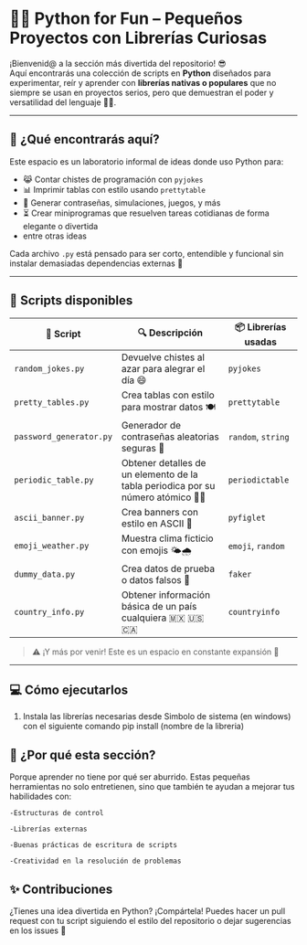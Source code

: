 # 🐍🎉 Python for Fun – Pequeños Proyectos con Librerías Curiosas

¡Bienvenid@ a la sección más divertida del repositorio! 😎  
Aquí encontrarás una colección de scripts en **Python** diseñados para experimentar, reír y aprender con **librerías nativas o populares** que no siempre se usan en proyectos serios, pero que demuestran el poder y versatilidad del lenguaje 🧪💡.

---

## 🎯 ¿Qué encontrarás aquí?

Este espacio es un laboratorio informal de ideas donde uso Python para:

- 😹 Contar chistes de programación con `pyjokes`
- 📊 Imprimir tablas con estilo usando `prettytable`
- 🧠 Generar contraseñas, simulaciones, juegos, y más
- ⏳ Crear miniprogramas que resuelven tareas cotidianas de forma elegante o divertida
- entre otras ideas

Cada archivo `.py` está pensado para ser corto, entendible y funcional sin instalar demasiadas dependencias externas 🐾

---

## 📂 Scripts disponibles

| 🧪 Script | 🔍 Descripción | 📦 Librerías usadas |
|----------|----------------|---------------------|
| `random_jokes.py` | Devuelve chistes al azar para alegrar el día 😄 | `pyjokes` |
| `pretty_tables.py` | Crea tablas con estilo para mostrar datos 🍽️ | `prettytable` |
| `password_generator.py` | Generador de contraseñas aleatorias seguras 🔐 | `random`, `string` |
| `periodic_table.py` | Obtener detalles de un elemento de la tabla periodica por su número atómico 👨‍🔬  | `periodictable` |
| `ascii_banner.py` | Crea banners con estilo en ASCII 🎨 | `pyfiglet` |
| `emoji_weather.py` | Muestra clima ficticio con emojis 🌤️🌧️ | `emoji`, `random` |
| `dummy_data.py` | Crea datos de prueba o datos falsos 🪪  | `faker` |
| `country_info.py` | Obtener información básica de un país cualquiera 🇲🇽 🇺🇸 🇨🇦  | `countryinfo` |

> ⚠️ ¡Y más por venir! Este es un espacio en constante expansión 🚀

---

## 💻 Cómo ejecutarlos

1. Instala las librerías necesarias desde Simbolo de sistema (en windows) con el siguiente comando
   pip install (nombre de la libreria)

## 🤔 ¿Por qué esta sección?

Porque aprender no tiene por qué ser aburrido.
Estas pequeñas herramientas no solo entretienen, sino que también te ayudan a mejorar tus habilidades con:

    -Estructuras de control

    -Librerías externas

    -Buenas prácticas de escritura de scripts

    -Creatividad en la resolución de problemas
   
## ✨ Contribuciones

¿Tienes una idea divertida en Python? ¡Compártela!
Puedes hacer un pull request con tu script siguiendo el estilo del repositorio o dejar sugerencias en los issues 💬
 
